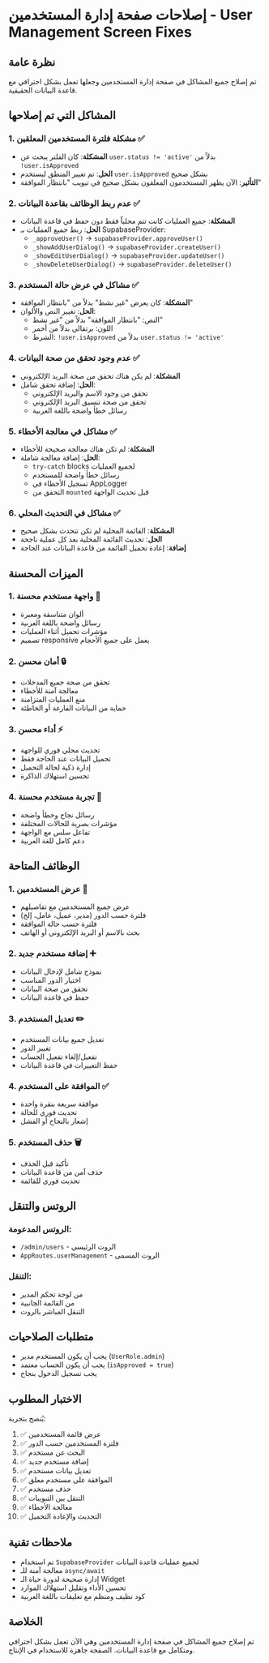 # إصلاحات صفحة إدارة المستخدمين - User Management Screen Fixes

## نظرة عامة
تم إصلاح جميع المشاكل في صفحة إدارة المستخدمين وجعلها تعمل بشكل احترافي مع قاعدة البيانات الحقيقية.

## المشاكل التي تم إصلاحها

### 1. **مشكلة فلترة المستخدمين المعلقين** ✅
- **المشكلة**: كان الفلتر يبحث عن `user.status != 'active'` بدلاً من `!user.isApproved`
- **الحل**: تم تغيير المنطق ليستخدم `user.isApproved` بشكل صحيح
- **التأثير**: الآن يظهر المستخدمون المعلقون بشكل صحيح في تبويب "بانتظار الموافقة"

### 2. **عدم ربط الوظائف بقاعدة البيانات** ✅
- **المشكلة**: جميع العمليات كانت تتم محلياً فقط دون حفظ في قاعدة البيانات
- **الحل**: ربط جميع العمليات بـ SupabaseProvider:
  - `_approveUser()` → `supabaseProvider.approveUser()`
  - `_showAddUserDialog()` → `supabaseProvider.createUser()`
  - `_showEditUserDialog()` → `supabaseProvider.updateUser()`
  - `_showDeleteUserDialog()` → `supabaseProvider.deleteUser()`

### 3. **مشاكل في عرض حالة المستخدم** ✅
- **المشكلة**: كان يعرض "غير نشط" بدلاً من "بانتظار الموافقة"
- **الحل**: تغيير النص والألوان:
  - النص: "بانتظار الموافقة" بدلاً من "غير نشط"
  - اللون: برتقالي بدلاً من أحمر
  - الشرط: `!user.isApproved` بدلاً من `user.status != 'active'`

### 4. **عدم وجود تحقق من صحة البيانات** ✅
- **المشكلة**: لم يكن هناك تحقق من صحة البريد الإلكتروني
- **الحل**: إضافة تحقق شامل:
  - تحقق من وجود الاسم والبريد الإلكتروني
  - تحقق من صحة تنسيق البريد الإلكتروني
  - رسائل خطأ واضحة باللغة العربية

### 5. **مشاكل في معالجة الأخطاء** ✅
- **المشكلة**: لم تكن هناك معالجة صحيحة للأخطاء
- **الحل**: إضافة معالجة شاملة:
  - `try-catch` blocks لجميع العمليات
  - رسائل خطأ واضحة للمستخدم
  - تسجيل الأخطاء في AppLogger
  - التحقق من `mounted` قبل تحديث الواجهة

### 6. **مشاكل في التحديث المحلي** ✅
- **المشكلة**: القائمة المحلية لم تكن تتحدث بشكل صحيح
- **الحل**: تحديث القائمة المحلية بعد كل عملية ناجحة
- **إضافة**: إعادة تحميل القائمة من قاعدة البيانات عند الحاجة

## الميزات المحسنة

### 1. **واجهة مستخدم محسنة** 🎨
- ألوان متناسقة ومعبرة
- رسائل واضحة باللغة العربية
- مؤشرات تحميل أثناء العمليات
- تصميم responsive يعمل على جميع الأحجام

### 2. **أمان محسن** 🔒
- تحقق من صحة جميع المدخلات
- معالجة آمنة للأخطاء
- منع العمليات المتزامنة
- حماية من البيانات الفارغة أو الخاطئة

### 3. **أداء محسن** ⚡
- تحديث محلي فوري للواجهة
- تحميل البيانات عند الحاجة فقط
- إدارة ذكية لحالة التحميل
- تحسين استهلاك الذاكرة

### 4. **تجربة مستخدم محسنة** 👥
- رسائل نجاح وخطأ واضحة
- مؤشرات بصرية للحالات المختلفة
- تفاعل سلس مع الواجهة
- دعم كامل للغة العربية

## الوظائف المتاحة

### 1. **عرض المستخدمين** 👀
- عرض جميع المستخدمين مع تفاصيلهم
- فلترة حسب الدور (مدير، عميل، عامل، إلخ)
- فلترة حسب حالة الموافقة
- بحث بالاسم أو البريد الإلكتروني أو الهاتف

### 2. **إضافة مستخدم جديد** ➕
- نموذج شامل لإدخال البيانات
- اختيار الدور المناسب
- تحقق من صحة البيانات
- حفظ في قاعدة البيانات

### 3. **تعديل المستخدم** ✏️
- تعديل جميع بيانات المستخدم
- تغيير الدور
- تفعيل/إلغاء تفعيل الحساب
- حفظ التغييرات في قاعدة البيانات

### 4. **الموافقة على المستخدم** ✅
- موافقة سريعة بنقرة واحدة
- تحديث فوري للحالة
- إشعار بالنجاح أو الفشل

### 5. **حذف المستخدم** 🗑️
- تأكيد قبل الحذف
- حذف آمن من قاعدة البيانات
- تحديث فوري للقائمة

## الروتس والتنقل

### الروتس المدعومة:
- `/admin/users` - الروت الرئيسي
- `AppRoutes.userManagement` - الروت المسمى

### التنقل:
- من لوحة تحكم المدير
- من القائمة الجانبية
- التنقل المباشر بالروت

## متطلبات الصلاحيات
- يجب أن يكون المستخدم مدير (`UserRole.admin`)
- يجب أن يكون الحساب معتمد (`isApproved = true`)
- يجب تسجيل الدخول بنجاح

## الاختبار المطلوب
يُنصح بتجربة:
1. ✅ عرض قائمة المستخدمين
2. ✅ فلترة المستخدمين حسب الدور
3. ✅ البحث عن مستخدم
4. ✅ إضافة مستخدم جديد
5. ✅ تعديل بيانات مستخدم
6. ✅ الموافقة على مستخدم معلق
7. ✅ حذف مستخدم
8. ✅ التنقل بين التبويبات
9. ✅ معالجة الأخطاء
10. ✅ التحديث والإعادة التحميل

## ملاحظات تقنية
- تم استخدام `SupabaseProvider` لجميع عمليات قاعدة البيانات
- معالجة آمنة للـ `async/await`
- إدارة صحيحة لدورة حياة الـ Widget
- تحسين الأداء وتقليل استهلاك الموارد
- كود نظيف ومنظم مع تعليقات باللغة العربية

## الخلاصة
تم إصلاح جميع المشاكل في صفحة إدارة المستخدمين وهي الآن تعمل بشكل احترافي ومتكامل مع قاعدة البيانات. الصفحة جاهزة للاستخدام في الإنتاج.
